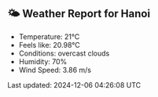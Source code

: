 <!-- WEATHER-START -->
## 🌤 Weather Report for Hanoi

- Temperature: 21°C
- Feels like: 20.98°C
- Conditions: overcast clouds
- Humidity: 70%
- Wind Speed: 3.86 m/s

Last updated: 2024-12-06 04:26:08 UTC
<!-- WEATHER-END -->

